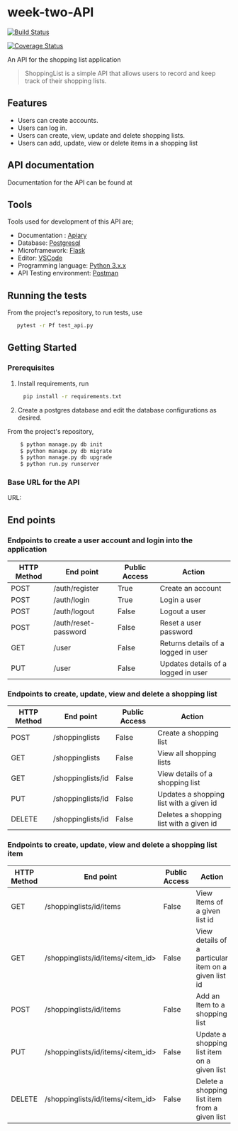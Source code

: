 # week-two-API
[![Build Status](https://travis-ci.org/daud1/week-two-API.png)](https://travis-ci.org/daud1/week-two-API)

[![Coverage Status](https://coveralls.io/repos/github/daud1/week-two-API/badge.svg)](https://coveralls.io/github/daud1/week-two-API)

An API for the shopping list application

> ShoppingList is a simple API that allows users to record and keep track of their shopping lists.

## Features
- Users can create accounts.
- Users can log in.
- Users can create, view, update and delete shopping lists. 
- Users can add, update, view or delete items in a shopping list

## API documentation

Documentation for the API can be found at 

## Tools
Tools used for development of this API are;
- Documentation : [Apiary](https://apiary.io/)
- Database: [Postgresql](https://www.postgresql.org)
- Microframework: [Flask](http://flask.pocoo.org/)
- Editor: [VSCode](https://code.visualstudio.com)
- Programming language: [Python 3.x.x](https://docs.python.org/3/)
- API Testing environment: [Postman](https://www.getpostman.com)

## Running the tests

From the project's repository, to run tests, use
```sh
   pytest -r Pf test_api.py 
 ``` 

## Getting Started
### Prerequisites
1. Install requirements, run 
```sh
     pip install -r requirements.txt
```
2. Create a postgres database and edit the database configurations as desired.

From the project's repository, 
```sh 
    $ python manage.py db init
    $ python manage.py db migrate
    $ python manage.py db upgrade
    $ python run.py runserver
 ```
### Base URL for the API
URL:

## End points
### Endpoints to create a user account and login into the application
HTTP Method|End point | Public Access|Action
-----------|----------|--------------|------
POST | /auth/register | True | Create an account
POST | /auth/login | True | Login a user
POST | /auth/logout | False | Logout a user
POST | /auth/reset-password | False | Reset a user password
GET | /user | False | Returns details of a logged in user
PUT | /user | False | Updates details of a logged in user
### Endpoints to create, update, view and delete a shopping list
HTTP Method|End point | Public Access|Action
-----------|----------|--------------|------
POST | /shoppinglists | False | Create a shopping list
GET | /shoppinglists | False | View all shopping lists
GET | /shoppinglists/id | False | View details of a shopping list
PUT | /shoppinglists/id | False | Updates a shopping list with a given id
DELETE | /shoppinglists/id | False | Deletes a shopping list with a given id
### Endpoints to create, update, view and delete a shopping list item
HTTP Method|End point | Public Access|Action
-----------|----------|--------------|------
GET | /shoppinglists/id/items | False | View Items of a given list id
GET | /shoppinglists/id/items/<item_id> | False | View details of a particular item on a given list id
POST | /shoppinglists/id/items | False | Add an Item to a shopping list
PUT | /shoppinglists/id/items/<item_id> | False | Update a shopping list item on a given list
DELETE | /shoppinglists/id/items/<item_id> | False | Delete a shopping list item from a given list
